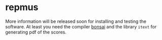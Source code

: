 # repmus

More information will be released soon for installing and testing the software.
At least you need the compiler [bonsai](https://github.com/ptal/bonsai) and the library `itext` for generating pdf of the scores.
